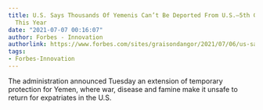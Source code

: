 ```yaml
---
title: U.S. Says Thousands Of Yemenis Can’t Be Deported From U.S.—5th Group Protected
  This Year
date: "2021-07-07 00:16:07"
author: Forbes - Innovation
authorlink: https://www.forbes.com/sites/graisondangor/2021/07/06/us-says-thousands-of-yemenis-cant-be-deported-from-us-5th-group-protected-this-year/
tags:
- Forbes-Innovation
---
```

The administration announced Tuesday an extension of temporary protection for Yemen, where war, disease and famine make it unsafe to return for expatriates in the U.S.